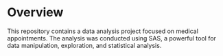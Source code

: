 # Overview
This repository contains a data analysis project focused on medical appointments. 
The analysis was conducted using SAS, a powerful tool for data manipulation, exploration, and statistical analysis.
